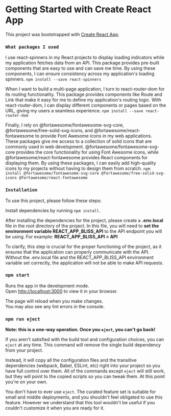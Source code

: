 # Getting Started with Create React App

This project was bootstrapped with [Create React App](https://github.com/facebook/create-react-app).

### `What packages I used`

I use react-spinners in my React projects to display loading indicators while my application fetches data from an API. This package provides pre-built components that are easy to use and can save me time. By using these components, I can ensure consistency across my application's loading spinners.
`npm install --save react-spinners`


When I want to build a multi-page application, I turn to react-router-dom for its routing functionality. This package provides components like Route and Link that make it easy for me to define my application's routing logic. With react-router-dom, I can display different components or pages based on the URL, giving my users a seamless experience.
`npm install --save react-router-dom`


Finally, I rely on @fortawesome/fontawesome-svg-core, @fortawesome/free-solid-svg-icons, and @fortawesome/react-fontawesome to provide Font Awesome icons in my web applications. These packages give me access to a collection of solid icons that are commonly used in web development. @fortawesome/fontawesome-svg-core provides the core functionality for using Font Awesome icons, while @fortawesome/react-fontawesome provides React components for displaying them. By using these packages, I can easily add high-quality icons to my projects without having to design them from scratch.
`npm install @fortawesome/fontawesome-svg-core @fortawesome/free-solid-svg-icons @fortawesome/react-fontawesome`


### `Installation`
To use this project, please follow these steps:

Install dependencies by running `npm install`.

After installing the dependencies for the project, please create a **.env.local** file in the root directory of the project. In this file, you will need to **set the environment variable REACT_APP_BLISS_API** to the API endpoint you will be using. For example:
**REACT_APP_BLISS_API = API**

To clarify, this step is crucial for the proper functioning of the project, as it ensures that the application can properly communicate with the API. Without the .env.local file and the REACT_APP_BLISS_API environment variable set correctly, the application will not be able to make API requests.


### `npm start`

Runs the app in the development mode.\
Open [http://localhost:3000](http://localhost:3000) to view it in your browser.

The page will reload when you make changes.\
You may also see any lint errors in the console.

### `npm run eject`

**Note: this is a one-way operation. Once you `eject`, you can't go back!**

If you aren't satisfied with the build tool and configuration choices, you can `eject` at any time. This command will remove the single build dependency from your project.

Instead, it will copy all the configuration files and the transitive dependencies (webpack, Babel, ESLint, etc) right into your project so you have full control over them. All of the commands except `eject` will still work, but they will point to the copied scripts so you can tweak them. At this point you're on your own.

You don't have to ever use `eject`. The curated feature set is suitable for small and middle deployments, and you shouldn't feel obligated to use this feature. However we understand that this tool wouldn't be useful if you couldn't customize it when you are ready for it.
